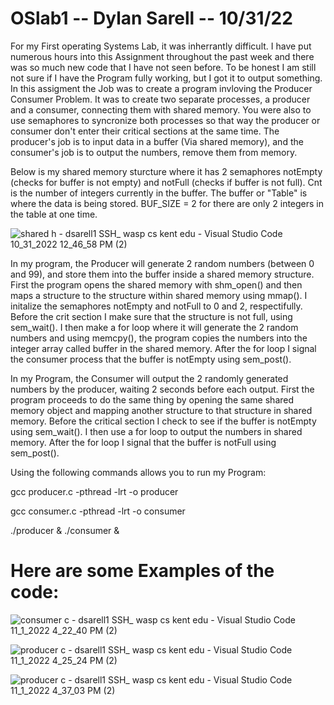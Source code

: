 # OSlab1 -- Dylan Sarell -- 10/31/22

  For my First operating Systems Lab, it was inherrantly difficult. I have put numerous hours into this Assignment throughout the past week and there was so much new code that I have not seen before. To be honest I am still not sure if I have the Program fully working, but I got it to output something. In this assigment the Job was to create a program invloving the Producer Consumer Problem. It was to create two separate processes, a producer and a consumer, connecting them with shared memory. You were also to use semaphores to syncronize both processes so that way the producer or consumer don't enter their critical sections at the same time. The producer's job is to input data in a buffer (Via shared memory), and the consumer's job is to output the numbers, remove them from memory.
  
  Below is my shared memory sturcture where it has 2 semaphores notEmpty (checks for buffer is not empty) and notFull (checks if buffer is not full). Cnt is the number of integers currently in the buffer. The buffer or "Table" is where the data is being stored. BUF_SIZE = 2 for there are only 2 integers in the table at one time.

![shared h - dsarell1  SSH_ wasp cs kent edu  - Visual Studio Code 10_31_2022 12_46_58 PM (2)](https://user-images.githubusercontent.com/116117025/199335099-6ff058be-cdec-413c-aaf2-f6c33af7834b.png)

  In my program, the Producer will generate 2 random numbers (between 0 and 99), and store them into the buffer inside a shared memory structure. First the program opens the shared memory with shm_open() and then maps a structure to the structure within shared memory using mmap(). I initalize the semaphores notEmpty and notFull to 0 and 2, respectifully. Before the crit section I make sure that the structure is not full, using sem_wait(). I then make a for loop where it will generate the 2 random numbers and using memcpy(), the program copies the numbers into the integer array called buffer in the shared memory. After the for loop I signal the consumer process that the buffer is notEmpty using sem_post().

  In my Program, the Consumer will output the 2 randomly generated numbers by the producer, waiting 2 seconds before each output. First the program proceeds to do the same thing by opening the same shared memory object and mapping another structure to that structure in shared memory. Before the critical section I check to see if the buffer is notEmpty using sem_wait(). I then use a for loop to output the numbers in shared memory. After the for loop I signal that the buffer is notFull using sem_post().
  
  Using the following commands allows you to run my Program:
  
  gcc producer.c -pthread -lrt -o producer
  
  gcc consumer.c -pthread -lrt -o consumer
  
  ./producer & ./consumer &
  
  # Here are some Examples of the code:
  
![consumer c - dsarell1  SSH_ wasp cs kent edu  - Visual Studio Code 11_1_2022 4_22_40 PM (2)](https://user-images.githubusercontent.com/116117025/199334889-a66a05e6-75e4-49ee-8ced-1797882ce7f5.png)

![producer c - dsarell1  SSH_ wasp cs kent edu  - Visual Studio Code 11_1_2022 4_25_24 PM (2)](https://user-images.githubusercontent.com/116117025/199334935-70f80032-d36f-4a3b-8b15-d4425f1c91f9.png)

![producer c - dsarell1  SSH_ wasp cs kent edu  - Visual Studio Code 11_1_2022 4_37_03 PM (2)](https://user-images.githubusercontent.com/116117025/199336316-3ad19bc7-4823-440a-ac06-ddc7520ed902.png)

